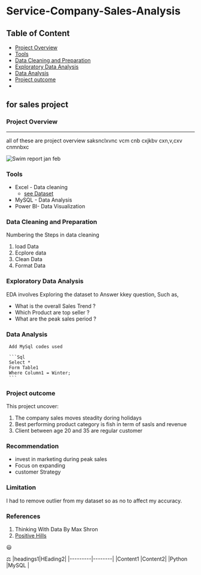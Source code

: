# Service-Company-Sales-Analysis

## Table of Content
- [Project Overview](#project-overview)
- [Tools](#tools)
- [Data Cleaning and Preparation](#Data-Cleaning-and-Preparation)
- [Exploratory Data Analysis](#Exploratory-Data-Analysis)
- [Data Analysis](#data-analysis)
- [Project outcome](#project-outcome)
- 

## for sales project 
### Project Overview
---
all of these are project overview saksnclxvnc vcm cnb cxjkbv cxn,v,cxv cnmnbxc



![Swim report jan feb](https://github.com/user-attachments/assets/e7727fe5-0c53-4ce6-a100-6d2fbce09f6d)

### Tools 
- Excel - Data cleaning
   - [see Dataset](https://docs.google.com/spreadsheets/d/1jZj_ayd_JXswzGME9UcuJraqI5l3i43VE4IEz69JcS4/edit?gid=0#gid=0)
- MySQL - Data Analysis
- Power BI- Data Visualization 


### Data Cleaning and Preparation
Numbering the Steps in data cleaning 
1. load Data
2. Ecplore data
3. Clean Data
4. Format Data


### Exploratory Data Analysis
   EDA involves Exploring the dataset to Answer kkey question, Such as,

 - What is the overall Sales Trend ?
 - Which Product are top seller ?
 - What are the peak sales period ?
  
 ### Data Analysis
     Add MySql codes used

     ```Sql
     Select *
     Form Table1
     Where Column1 = Winter;
     ```
     
 ### Project outcome
   This project uncover:
1. The company sales moves steadity doring holidays
2. Best performing product category is fish in term of sasls and revenue 
3. Client between age 20 and 35 are regular customer

### Recommendation
   - invest in marketing during peak sales
   - Focus on expanding
   - customer Strategy

### Limitation 
I had to remove outlier from my dataset so as no to affect my accuracy.

### References 
1. Thinking With Data By Max Shron
2. [Positive Hills ](http://Positivehills.com)

😃

⚖️
|headings1|HEading2|
|---------|--------|
|Content1 |Content2|
|Python   |MySQL   |



